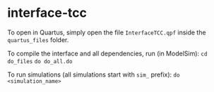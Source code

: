 # interface-tcc
To open in Quartus, simply open the file ```InterfaceTCC.qpf``` inside the ```quartus_files``` folder.

To compile the interface and all dependencies, run (in ModelSim):
```cd do_files```
```do do_all.do```

To run simulations (all simulations start with ```sim_``` prefix):
```do <simulation_name>```

